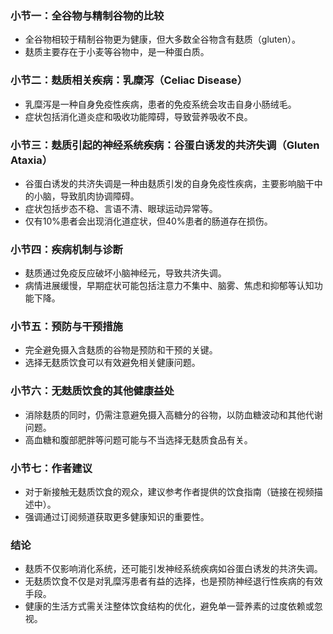 ### 小节一：全谷物与精制谷物的比较  
- 全谷物相较于精制谷物更为健康，但大多数全谷物含有麸质（gluten）。  
- 麸质主要存在于小麦等谷物中，是一种蛋白质。  

### 小节二：麸质相关疾病：乳糜泻（Celiac Disease）  
- 乳糜泻是一种自身免疫性疾病，患者的免疫系统会攻击自身小肠绒毛。  
- 症状包括消化道炎症和吸收功能障碍，导致营养吸收不良。  

### 小节三：麸质引起的神经系统疾病：谷蛋白诱发的共济失调（Gluten Ataxia）  
- 谷蛋白诱发的共济失调是一种由麸质引发的自身免疫性疾病，主要影响脑干中的小脑，导致肌肉协调障碍。  
- 症状包括步态不稳、言语不清、眼球运动异常等。  
- 仅有10%患者会出现消化道症状，但40%患者的肠道存在损伤。  

### 小节四：疾病机制与诊断  
- 麸质通过免疫反应破坏小脑神经元，导致共济失调。  
- 病情进展缓慢，早期症状可能包括注意力不集中、脑雾、焦虑和抑郁等认知功能下降。  

### 小节五：预防与干预措施  
- 完全避免摄入含麸质的谷物是预防和干预的关键。  
- 选择无麸质饮食可以有效避免相关健康问题。  

### 小节六：无麸质饮食的其他健康益处  
- 消除麸质的同时，仍需注意避免摄入高糖分的谷物，以防血糖波动和其他代谢问题。  
- 高血糖和腹部肥胖等问题可能与不当选择无麸质食品有关。  

### 小节七：作者建议  
- 对于新接触无麸质饮食的观众，建议参考作者提供的饮食指南（链接在视频描述中）。  
- 强调通过订阅频道获取更多健康知识的重要性。  

### 结论  
- 麸质不仅影响消化系统，还可能引发神经系统疾病如谷蛋白诱发的共济失调。  
- 无麸质饮食不仅是对乳糜泻患者有益的选择，也是预防神经退行性疾病的有效手段。  
- 健康的生活方式需关注整体饮食结构的优化，避免单一营养素的过度依赖或忽视。